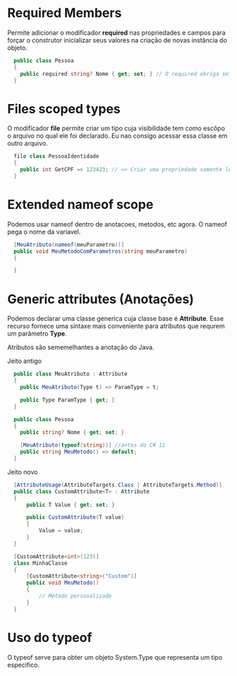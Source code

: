 # Required Members

Permite adicionar o modificador **required** nas propriedades e campos para forçar o construtor inicializar seus valores na criação de novas instância do objeto.

```cs
  public class Pessoa
  {
    public required string? Nome { get; set; } // O required obriga setar o valor de Nome, mesmo chamando o construtor Padrao.
  }
```

# Files scoped types

O modificador **file** permite criar um tipo cuja visibilidade tem como escôpo o arquivo no qual ele foi declarado. Eu nao consigo acessar essa classe em outro arquivo.

```cs
  file class PessoaIdentidade
  {
    public int GetCPF => 123423; // => Criar uma propriedade somente leitura com valor iniciado.
  }
```

# Extended nameof scope

Podemos usar nameof dentro de anotacoes, metodos, etc agora.
O nameof pega o nome da variavel.

```cs
  [MeuAtributo(nameof(meuParametro))]
  public void MeuMetodoComParametros(string meuParametro)
  {

  }
```

# Generic attributes (Anotações)

Podemos declarar uma classe generica cuja classe base é **Attribute**. Esse
recurso fornece uma sintaxe mais conveniente para atributos que requrem um parâmetro **Type**.


Atributos são sememelhantes a anotação do Java.

Jeito antigo

```cs
  public class MeuAtributo : Attribute
  {
    public MeuAtributo(Type t) => ParamType = t;

    public Type ParamType { get; }
  }

  public class Pessoa
  {
    public string? Nome { get; set; }

    [MeuAtributo(typeof(string))] //antes do C# 11
    public string MeuMetodo() => default; 
  }
```

Jeito novo

```cs
  [AttributeUsage(AttributeTargets.Class | AttributeTargets.Method)]
  public class CustomAttribute<T> : Attribute
  {
      public T Value { get; set; }

      public CustomAttribute(T value)
      {
          Value = value;
      }
  }

  [CustomAttribute<int>(123)]
  class MinhaClasse
  {
      [CustomAttribute<string>("Custom")]
      public void MeuMetodo()
      {
          // Método personalizado
      }
  }
```

# Uso do typeof

O typeof serve para obter um objeto System.Type que representa um tipo especifico.